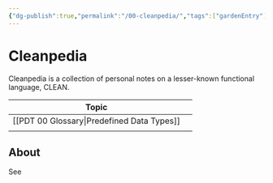 ```yaml
---
{"dg-publish":true,"permalink":"/00-cleanpedia/","tags":["gardenEntry"],"created":"2023-06-20T18:37:36.378+02:00","updated":"2023-07-16T15:39:08.379+02:00"}
---
```



# Cleanpedia

Cleanpedia is a collection of personal notes on a lesser-known functional language, CLEAN.


| Topic                                      |     |
| ------------------------------------------ | --- |
| [[PDT 00 Glossary\|Predefined Data Types]] |     |
|                                            |     |

## About 



See 

